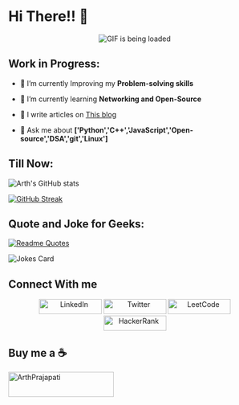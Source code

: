 # Hi There!! :wave:
<p align="center">
  <img src="https://github.com/arth2002/arth2002/blob/main/gif/ezgif.com-gif-maker.gif" alt="GIF is being loaded">
</p>


## Work in Progress:
- 🔭 I’m currently Improving my **Problem-solving skills**

- 🌱 I’m currently learning **Networking and Open-Source**

- 📝 I write articles on [This blog](https://apnacodingadda.blogspot.com/)

- 💬 Ask me about **['Python','C++','JavaScript','Open-source','DSA','git','Linux']**

## Till Now:
![Arth's GitHub stats](https://github-readme-stats.vercel.app/api?username=arth2002&show_icons=true&theme=radical&hide_border=true)

[![GitHub Streak](https://github-readme-streak-stats.herokuapp.com?user=arth2002&theme=vue-dark&hide_border=true)](https://git.io/streak-stats)

## Quote and Joke for Geeks:

[![Readme Quotes](https://quotes-github-readme.vercel.app/api?type=horizontal&theme=dark)](https://github.com/piyushsuthar/github-readme-quotes)


![Jokes Card](https://readme-jokes.vercel.app/api?hideBorder&theme=blueberry)


## Connect With me
<p align="center">
  <a href="https://www.linkedin.com/in/arth-prajapati-835325214/" target="_blank"><img alt="LinkedIn" src="https://img.shields.io/badge/linkedin-%230077B5.svg?style=for-the-badge&logo=linkedin&logoColor=white" width=125 height=30></a>
  <a href="https://twitter.com/aparth11" target="_blank"><img alt="Twitter" src="https://img.shields.io/badge/Twitter-%231DA1F2.svg?style=for-the-badge&logo=Twitter&logoColor=white" width=125 height=30></a>
  <a href="https://leetcode.com/light_1/" target="_blank"><img alt="LeetCode" src="https://img.shields.io/badge/LeetCode-000000?style=for-the-badge&logo=LeetCode&logoColor=#d16c06" width=125 height=30></a>
  <a href="https://www.hackerrank.com/User64bit" target="_blank"><img alt="HackerRank" src="https://img.shields.io/badge/-Hackerrank-2EC866?style=for-the-badge&logo=HackerRank&logoColor=white" width=125 height=30></a>
</p>

## Buy me a :coffee:
<p><a href="https://www.buymeacoffee.com/ArthPrajapati"> <img align="left" src="https://blogger.googleusercontent.com/img/a/AVvXsEi8lSrVEG5NztkVJbR1QuedM9Nc54NVr5lHY0c8fU2s7J5T7aMheiwt-geXOJOZT1mKnrafbfpXmXWXj6Vjd4PhY8DDW8teSkOAYD2PI0eTEk20y6YvZ5IS5Z9nYkhBr2ohd1BTdwpKSPsloXHZjudUjykoF6DkBDG3BoJQPIivCwN-q62Z9H7SSR9R" height="50" width="210" alt="ArthPrajapati" /></a></p>
